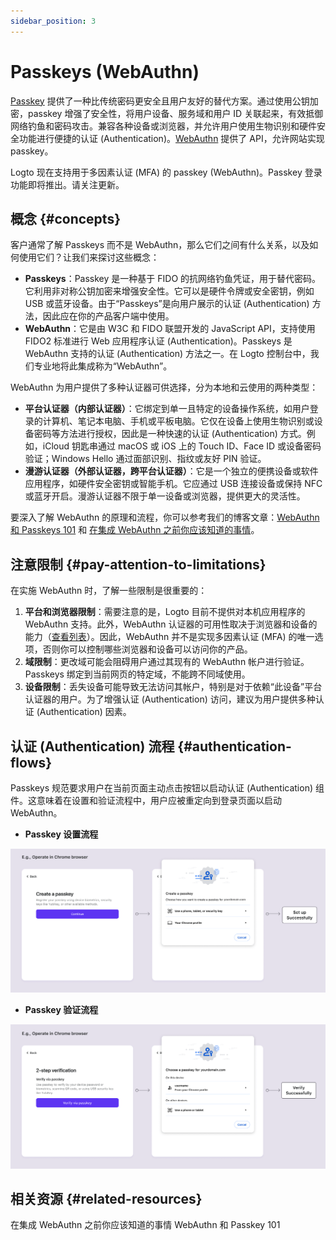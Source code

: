 ```yaml
---
sidebar_position: 3
---
```


# Passkeys (WebAuthn)

[Passkey](https://auth.wiki/passkey) 提供了一种比传统密码更安全且用户友好的替代方案。通过使用公钥加密，passkey 增强了安全性，将用户设备、服务域和用户 ID 关联起来，有效抵御网络钓鱼和密码攻击。兼容各种设备或浏览器，并允许用户使用生物识别和硬件安全功能进行便捷的认证 (Authentication)。[WebAuthn](https://auth.wiki/webauthn) 提供了 API，允许网站实现 passkey。

Logto 现在支持用于多因素认证 (MFA) 的 passkey (WebAuthn)。Passkey 登录功能即将推出。请关注更新。

## 概念 {#concepts}

客户通常了解 Passkeys 而不是 WebAuthn，那么它们之间有什么关系，以及如何使用它们？让我们来探讨这些概念：

- **Passkeys**：Passkey 是一种基于 FIDO 的抗网络钓鱼凭证，用于替代密码。它利用非对称公钥加密来增强安全性。它可以是硬件令牌或安全密钥，例如 USB 或蓝牙设备。由于“Passkeys”是向用户展示的认证 (Authentication) 方法，因此应在你的产品客户端中使用。
- **WebAuthn**：它是由 W3C 和 FIDO 联盟开发的 JavaScript API，支持使用 FIDO2 标准进行 Web 应用程序认证 (Authentication)。Passkeys 是 WebAuthn 支持的认证 (Authentication) 方法之一。在 Logto 控制台中，我们专业地将此集成称为“WebAuthn”。

WebAuthn 为用户提供了多种认证器可供选择，分为本地和云使用的两种类型：

- **平台认证器（内部认证器）**：它绑定到单一且特定的设备操作系统，如用户登录的计算机、笔记本电脑、手机或平板电脑。它仅在设备上使用生物识别或设备密码等方法进行授权，因此是一种快速的认证 (Authentication) 方式。例如，iCloud 钥匙串通过 macOS 或 iOS 上的 Touch ID、Face ID 或设备密码验证；Windows Hello 通过面部识别、指纹或友好 PIN 验证。
- **漫游认证器（外部认证器，跨平台认证器）**：它是一个独立的便携设备或软件应用程序，如硬件安全密钥或智能手机。它应通过 USB 连接设备或保持 NFC 或蓝牙开启。漫游认证器不限于单一设备或浏览器，提供更大的灵活性。

要深入了解 WebAuthn 的原理和流程，你可以参考我们的博客文章：[WebAuthn 和 Passkeys 101](https://blog.logto.io/web-authn-and-passkey-101/) 和 [在集成 WebAuthn 之前你应该知道的事情](https://blog.logto.io/webauthn-base-knowledge/)。

## 注意限制 {#pay-attention-to-limitations}

在实施 WebAuthn 时，了解一些限制是很重要的：

1. **平台和浏览器限制**：需要注意的是，Logto 目前不提供对本机应用程序的 WebAuthn 支持。此外，WebAuthn 认证器的可用性取决于浏览器和设备的能力（[查看列表](https://caniuse.com/?search=webauthn)）。因此，WebAuthn 并不是实现多因素认证 (MFA) 的唯一选项，否则你可以控制哪些浏览器和设备可以访问你的产品。
2. **域限制**：更改域可能会阻碍用户通过其现有的 WebAuthn 帐户进行验证。Passkeys 绑定到当前网页的特定域，不能跨不同域使用。
3. **设备限制**：丢失设备可能导致无法访问其帐户，特别是对于依赖“此设备”平台认证器的用户。为了增强认证 (Authentication) 访问，建议为用户提供多种认证 (Authentication) 因素。

## 认证 (Authentication) 流程 {#authentication-flows}

Passkeys 规范要求用户在当前页面主动点击按钮以启动认证 (Authentication) 组件。这意味着在设置和验证流程中，用户应被重定向到登录页面以启动 WebAuthn。

- **Passkey 设置流程**

![WebAuthn 设置流程](./assets/webauthn-setup-flow.png)

- **Passkey 验证流程**

![WebAuthn 验证流程](./assets/webauthn-verification-flow.png)

## 相关资源 {#related-resources}

<Url href="https://blog.logto.io/webauthn-base-knowledge">
  在集成 WebAuthn 之前你应该知道的事情
</Url>

<Url href="https://blog.logto.io/web-authn-and-passkey-101">
  WebAuthn 和 Passkey 101
</Url>
